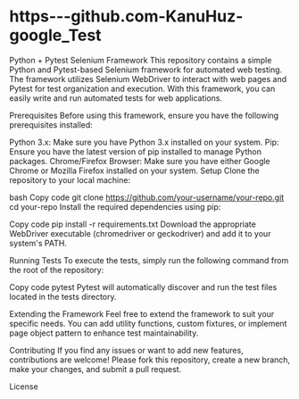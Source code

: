 # https---github.com-KanuHuz-google_Test

Python + Pytest Selenium Framework
This repository contains a simple Python and Pytest-based Selenium framework for automated web testing. The framework utilizes Selenium WebDriver to interact with web pages and Pytest for test organization and execution. With this framework, you can easily write and run automated tests for web applications.

Prerequisites
Before using this framework, ensure you have the following prerequisites installed:

Python 3.x: Make sure you have Python 3.x installed on your system.
Pip: Ensure you have the latest version of pip installed to manage Python packages.
Chrome/Firefox Browser: Make sure you have either Google Chrome or Mozilla Firefox installed on your system.
Setup
Clone the repository to your local machine:

bash
Copy code
git clone https://github.com/your-username/your-repo.git
cd your-repo
Install the required dependencies using pip:

Copy code
pip install -r requirements.txt
Download the appropriate WebDriver executable (chromedriver or geckodriver) and add it to your system's PATH.

Running Tests
To execute the tests, simply run the following command from the root of the repository:

Copy code
pytest
Pytest will automatically discover and run the test files located in the tests directory.

Extending the Framework
Feel free to extend the framework to suit your specific needs. You can add utility functions, custom fixtures, or implement page object pattern to enhance test maintainability.

Contributing
If you find any issues or want to add new features, contributions are welcome! Please fork this repository, create a new branch, make your changes, and submit a pull request.

License
